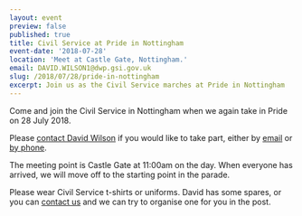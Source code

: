 ```yaml
---
layout: event
preview: false
published: true
title: Civil Service at Pride in Nottingham
event-date: '2018-07-28'
location: 'Meet at Castle Gate, Nottingham.'
email: DAVID.WILSON1@dwp.gsi.gov.uk
slug: /2018/07/28/pride-in-nottingham
excerpt: Join us as the Civil Service marches at Pride in Nottingham
---
```


Come and join the Civil Service in Nottingham when we again take in Pride on 28 July 2018.

Please [contact David Wilson](mailto:DAVID.WILSON1@dwp.gsi.gov.uk) if you would like to take part, either by [email](mailto:DAVID.WILSON1@dwp.gsi.gov.uk) or [by phone](tel:+4477950362556).

The meeting point is Castle Gate at 11:00am on the day. When everyone has arrived, we will move off to the starting point in the parade.

Please wear Civil Service t-shirts or uniforms. David has some spares, or you can [contact us](mailto:info@civilservice.lgbt) and we can try to organise one for you in the post.
